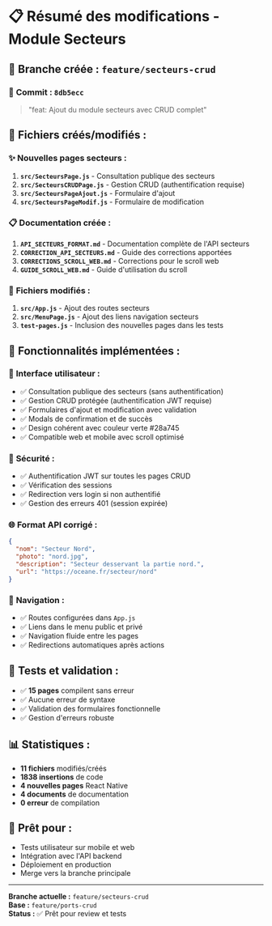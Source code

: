 # 📋 Résumé des modifications - Module Secteurs

## 🌟 **Branche créée : `feature/secteurs-crud`**

### 📝 **Commit : `8db5ecc`**
> "feat: Ajout du module secteurs avec CRUD complet"

## 📁 **Fichiers créés/modifiés :**

### ✨ **Nouvelles pages secteurs :**
1. **`src/SecteursPage.js`** - Consultation publique des secteurs
2. **`src/SecteursCRUDPage.js`** - Gestion CRUD (authentification requise)
3. **`src/SecteursPageAjout.js`** - Formulaire d'ajout
4. **`src/SecteursPageModif.js`** - Formulaire de modification

### 📋 **Documentation créée :**
1. **`API_SECTEURS_FORMAT.md`** - Documentation complète de l'API secteurs
2. **`CORRECTION_API_SECTEURS.md`** - Guide des corrections apportées
3. **`CORRECTIONS_SCROLL_WEB.md`** - Corrections pour le scroll web
4. **`GUIDE_SCROLL_WEB.md`** - Guide d'utilisation du scroll

### 🔧 **Fichiers modifiés :**
1. **`src/App.js`** - Ajout des routes secteurs
2. **`src/MenuPage.js`** - Ajout des liens navigation secteurs
3. **`test-pages.js`** - Inclusion des nouvelles pages dans les tests

## 🎯 **Fonctionnalités implémentées :**

### 📱 **Interface utilisateur :**
- ✅ Consultation publique des secteurs (sans authentification)
- ✅ Gestion CRUD protégée (authentification JWT requise)
- ✅ Formulaires d'ajout et modification avec validation
- ✅ Modals de confirmation et de succès
- ✅ Design cohérent avec couleur verte #28a745
- ✅ Compatible web et mobile avec scroll optimisé

### 🔐 **Sécurité :**
- ✅ Authentification JWT sur toutes les pages CRUD
- ✅ Vérification des sessions
- ✅ Redirection vers login si non authentifié
- ✅ Gestion des erreurs 401 (session expirée)

### 🌐 **Format API corrigé :**
```json
{
  "nom": "Secteur Nord",
  "photo": "nord.jpg",
  "description": "Secteur desservant la partie nord.",
  "url": "https://oceane.fr/secteur/nord"
}
```

### 🔗 **Navigation :**
- ✅ Routes configurées dans `App.js`
- ✅ Liens dans le menu public et privé
- ✅ Navigation fluide entre les pages
- ✅ Redirections automatiques après actions

## 🧪 **Tests et validation :**
- ✅ **15 pages** compilent sans erreur
- ✅ Aucune erreur de syntaxe
- ✅ Validation des formulaires fonctionnelle
- ✅ Gestion d'erreurs robuste

## 📊 **Statistiques :**
- **11 fichiers** modifiés/créés
- **1838 insertions** de code
- **4 nouvelles pages** React Native
- **4 documents** de documentation
- **0 erreur** de compilation

## 🚀 **Prêt pour :**
- Tests utilisateur sur mobile et web
- Intégration avec l'API backend
- Déploiement en production
- Merge vers la branche principale

---

**Branche actuelle :** `feature/secteurs-crud`  
**Base :** `feature/ports-crud`  
**Status :** ✅ Prêt pour review et tests
